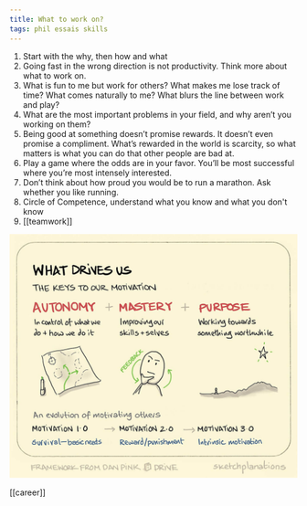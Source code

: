 ```yaml
---
title: What to work on?
tags: phil essais skills
---
```


1. Start with the why, then how and what 
2. Going fast in the wrong direction is not productivity. Think more about what to work on.
3. What is fun to me but work for others? What makes me lose track of time? What comes naturally to me? What blurs the line between work and play?
4. What are the most important problems in your field, and why aren’t you working on them? 
5. Being good at something doesn’t promise rewards. It doesn’t even promise a compliment. What’s rewarded in the world is scarcity, so what matters is what you can do that other people are bad at.
6. Play a game where the odds are in your favor. You’ll be most successful where you’re most intensely interested.
7. Don’t think about how proud you would be to run a marathon. Ask whether you like running.
8. Circle of Competence, understand what you know and what you don't know 
9. [[teamwork]]

![](/assets/static/img/what-drives-us.jpeg)

[[career]]